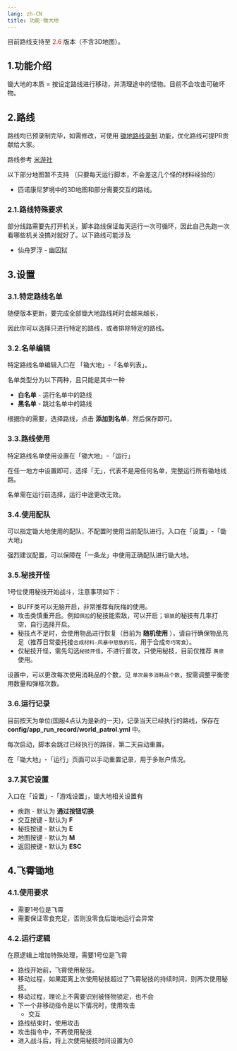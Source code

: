 ```yaml
---
lang: zh-CN
title: 功能-锄大地
---
```


目前路线支持至 <font color="red">2.6</font> 版本（不含3D地图）。

## 1.功能介绍

锄大地的本质 = 按设定路线进行移动，并清理途中的怪物。目前不会攻击可破坏物。

## 2.路线
路线均已预录制完毕，如需修改，可使用 [锄地路线录制](https://github.com/DoctorReid/StarRailOneDragon/wiki/%E5%8A%9F%E8%83%BD_%E9%94%84%E5%9C%B0%E8%B7%AF%E7%BA%BF%E5%BD%95%E5%88%B6) 功能，优化路线可提PR贡献给大家。

路线参考 [米游社](https://www.miyoushe.com/sr/collection/2059998)

以下部分地图暂不支持 （只要每天运行脚本，不会差这几个怪的材料经验的）

- 匹诺康尼梦境中的3D地图和部分需要交互的路线。

### 2.1.路线特殊要求

部分线路需要先打开机关，脚本路线保证每天运行一次可循环，因此自己先跑一次看哪些机关没搞对就好了。以下路线可能涉及

- 仙舟罗浮 - 幽囚狱

## 3.设置

### 3.1.特定路线名单

随便版本更新，要完成全部锄大地路线耗时会越来越长，

因此你可以选择只进行特定的路线，或者排除特定的路线。

### 3.2.名单编辑

特定路线名单编辑入口在 「锄大地」-「名单列表」。

名单类型分为以下两种，且只能是其中一种

- __白名单__ - 运行名单中的路线
- __黑名单__ - 跳过名单中的路线

根据你的需要，选择路线，点击 __添加到名单__，然后保存即可。

### 3.3.路线使用

特定路线名单使用设置在「锄大地」-「运行」

在任一地方中设置即可，选择「无」，代表不是用任何名单，完整运行所有锄地线路。

名单需在运行前选择，运行中途更改无效。

### 3.4.使用配队

可以指定锄大地使用的配队，不配置时使用当前配队进行。入口在「设置」-「锄大地」

强烈建议配置，可以保障在「一条龙」中使用正确配队进行锄大地。

### 3.5.秘技开怪

1号位使用秘技开始战斗，注意事项如下：

- BUFF类可以无脑开启，非常推荐有阮梅的使用。
- 攻击类慎重开启。例如`佩拉`的秘技能索敌，可以开启；`银狼`的秘技有几率打空，自行选择开启。
- 秘技点不足时，会使用物品进行恢复（目前为 __随机使用__ ），请自行确保物品充足（推荐日常委托接`合成材料-风暴中怒放的花`，用于合成`奇巧零食`）。
- 仅秘技开怪，需先勾选`秘技开怪`，不进行普攻，只使用秘技，目前仅推荐 `黄泉` 使用。

设置中，可以更改每次使用消耗品的个数，见 `单次最多消耗品个数`，按需调整平衡使用数量和弹框次数。

### 3.6.运行记录
目前按天为单位(国服4点认为是新的一天)，记录当天已经执行的路线，保存在 __config/app_run_record/world_patrol.yml__ 中。

每次启动，脚本会跳过已经执行的路径，第二天自动重置。

在「锄大地」-「运行」页面可以手动重置记录，用于多账户情况。

### 3.7.其它设置

入口在「设置」-「游戏设置」，锄大地相关设置有

- 疾跑 - 默认为 __通过按钮切换__
- 交互按键 - 默认为 __F__
- 秘技按键 - 默认为 __E__
- 地图按键 - 默认为 __M__
- 返回按键 - 默认为 __ESC__

## 4.飞霄锄地

### 4.1.使用要求

- 需要1号位是飞霄
- 需要保证零食充足，否则没零食后锄地运行会异常

### 4.2.运行逻辑

在原逻辑上增加特殊处理，需要1号位是飞霄

- 路线开始前，飞霄使用秘技。
- 移动过程，如果距离上次使用秘技超过了飞霄秘技的持续时间，则再次使用秘技。
- 移动过程，理论上不需要识别被怪物锁定，也不会
- 下一个非移动指令是以下情况时，使用攻击
  - 交互
- 路线结束时，使用攻击
- 攻击指令中，不再使用秘技
- 进入战斗后，将上次使用秘技时间设置为0
